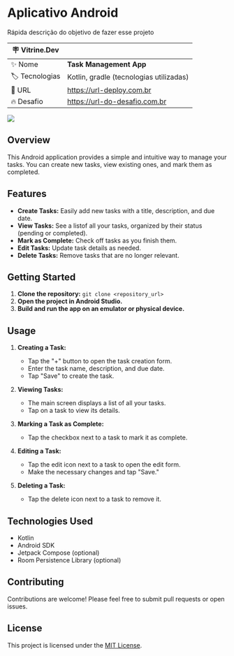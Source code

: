 # Aplicativo Android

Rápida descrição do objetivo de fazer esse projeto

| :placard: Vitrine.Dev |     |
| -------------  | --- |
| :sparkles: Nome        | **Task Management App**
| :label: Tecnologias | Kotlin, gradle (tecnologias utilizadas)
| :rocket: URL         | https://url-deploy.com.br
| :fire: Desafio     | https://url-do-desafio.com.br

<!-- Inserir imagem com a #vitrinedev ao final do link -->
![](https://via.placeholder.com/1200x500.png?text=imagem+lindona+do+meu+projeto#vitrinedev)

## Overview

This Android application provides a simple and intuitive way to manage your tasks. You can create new tasks, view existing ones, and mark them as completed.

## Features

* **Create Tasks:** Easily add new tasks with a title, description, and due date.
* **View Tasks:** See a listof all your tasks, organized by their status (pending or completed).
* **Mark as Complete:** Check off tasks as you finish them.
* **Edit Tasks:** Update task details as needed.
* **Delete Tasks:** Remove tasks that are no longer relevant.

## Getting Started

1. **Clone the repository:** `git clone <repository_url>`
2. **Open the project in Android Studio.**
3. **Build and run the app on an emulator or physical device.**

## Usage

1. **Creating a Task:**
   - Tap the "+" button to open the task creation form.
   - Enter the task name, description, and due date.
   - Tap "Save" to create the task.

2. **Viewing Tasks:**
   - The main screen displays a list of all your tasks.
   - Tap on a task to view its details.

3. **Marking a Task as Complete:**
   - Tap the checkbox next to a task to mark it as complete.

4. **Editing a Task:**
   - Tap the edit icon next to a task to open the edit form.
   - Make the necessary changes and tap "Save."

5. **Deleting a Task:**
   - Tap the delete icon next to a task to remove it.

## Technologies Used

* Kotlin
* Android SDK
* Jetpack Compose (optional)
* Room Persistence Library (optional)

## Contributing

Contributions are welcome! Please feel free to submit pull requests or open issues.

## License

This project is licensed under the [MIT License](LICENSE).
